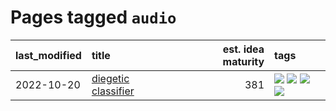 # Pages tagged `audio`

|last_modified|title|est. idea maturity|tags
|:---|:---|---:|:---|
|2022-10-20|[diegetic classifier](../diegetic-classifier.md)|381|[![](https://img.shields.io/badge/tag-audio-a68128)](../tags/audio.md) [![](https://img.shields.io/badge/tag-classification-b4243e)](../tags/classification.md) [![](https://img.shields.io/badge/tag-experimental-997e5)](../tags/experimental.md) [![](https://img.shields.io/badge/tag-text_to_sound-b7fb0)](../tags/text_to_sound.md)|